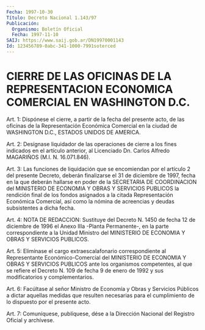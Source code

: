 ```yaml
---
Fecha: 1997-10-30
Título: Decreto Nacional 1.143/97
Publicación:
  Organismo: Boletín Oficial
  Fecha: 1997-11-10
SAIJ: https://www.saij.gob.ar/DN19970001143
Id: 123456789-0abc-341-1000-7991soterced
---
```

# CIERRE DE LAS OFICINAS DE LA REPRESENTACION ECONOMICA COMERCIAL EN WASHINGTON D.C.

<a id="1"></a>
Art. 1: Dispónese el cierre, a partir de la fecha del presente acto, de las oficinas de la Representación  Económica  Comercial en la  ciudad  de  WASHINGTON  D.C.,  ESTADOS  UNIDOS  DE  AMERICA.

<a id="2"></a>
Art.  2: Desígnase liquidador de las operaciones de cierre a  los fines indicados  en  el artículo anterior, al Licenciado Dn. Carlos Alfredo MAGARIÑOS (M.I. N. 16.071.846).

<a id="3"></a>
Art. 3: Las funciones  de  liquidación  que  se encomiendan por el artículo  2  del  presente Decreto, deberán finalizarse  el  31  de diciembre de 1997,  fecha en la que deberán hallarse en poder de la SECRETARIA DE COORDINACION  del  MINISTERIO  DE  ECONOMIA Y OBRAS Y SERVICIOS PUBLICOS la rendición final de los fondos  asignados a la citada  Representación Económica Comercial, así como la  nómina  de acreencias y deudas subsistentes a dicha fecha.

<a id="4"></a>
Art. 4: NOTA DE REDACCION: Sustituye del Decreto N. 1450 de fecha 12 de diciembre de 1996 el Anexo IIIa -Planta Permanente-, en la parte correspondiente a la Unidad Ministro del MINISTERIO DE ECONOMIA Y OBRAS Y SERVICIOS PUBLICOS.

<a id="5"></a>
Art. 5:  Elimínase  el cargo extraescalafonario correspondiente al Representante Económico-Comercial  del  MINISTERIO  DE  ECONOMIA  Y OBRAS  Y SERVICIOS PUBLICOS ante los organismos competentes, al que se refiere  el  Decreto  N. 109  de  fecha 9 de enero de 1992 y sus modificatorios y complementarios.

<a id="6"></a>
Art.  6:  Facúltase  al  señor Ministro de  Economía  y  Obras  y Servicios  Públicos  a  dictar    aquellas   medidas  que  resulten necesarias  para el cumplimiento de lo dispuesto  por  el  presente acto.

<a id="7"></a>
Art. 7: Comuníquese,  publíquese, dése a la Dirección Nacional del Registro Oficial y archívese.